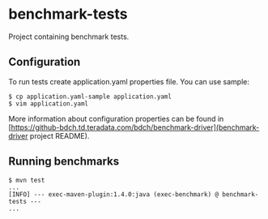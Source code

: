 # benchmark-tests

Project containing benchmark tests.

## Configuration

To run tests create application.yaml properties file. You can use sample:

```
$ cp application.yaml-sample application.yaml
$ vim application.yaml
```

More information about configuration properties can be found in [https://github-bdch.td.teradata.com/bdch/benchmark-driver](benchmark-driver project README).

## Running benchmarks

```
$ mvn test
...
[INFO] --- exec-maven-plugin:1.4.0:java (exec-benchmark) @ benchmark-tests ---
...
```
